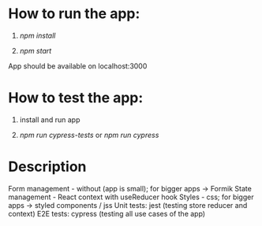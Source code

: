 # How to run the app:

1. *npm install*

2. *npm start*

App should be available on localhost:3000

# How to test the app:

1. install and run app

2. *npm run cypress-tests* or *npm run cypress*

# Description
Form management - without (app is small); for bigger apps -> Formik
State management - React context with useReducer hook
Styles - css; for bigger apps -> styled components / jss
Unit tests: jest (testing store reducer and context)
E2E tests: cypress (testing all use cases of the app)
